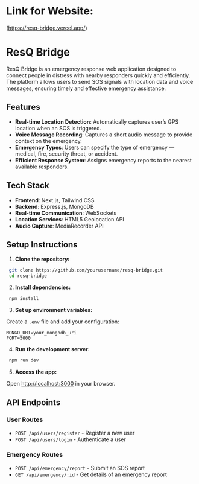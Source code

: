# Link for Website: 
(https://resq-bridge.vercel.app/)

# ResQ Bridge

ResQ Bridge is an emergency response web application designed to connect people in distress with nearby responders quickly and efficiently. The platform allows users to send SOS signals with location data and voice messages, ensuring timely and effective emergency assistance.

## Features

- **Real-time Location Detection**: Automatically captures user’s GPS location when an SOS is triggered.
- **Voice Message Recording**: Captures a short audio message to provide context on the emergency.
- **Emergency Types**: Users can specify the type of emergency — medical, fire, security threat, or accident.
- **Efficient Response System**: Assigns emergency reports to the nearest available responders.

## Tech Stack

- **Frontend**: Next.js, Tailwind CSS
- **Backend**: Express.js, MongoDB
- **Real-time Communication**: WebSockets
- **Location Services**: HTML5 Geolocation API
- **Audio Capture**: MediaRecorder API

## Setup Instructions

1. **Clone the repository:**

```bash
 git clone https://github.com/yourusername/resq-bridge.git
 cd resq-bridge
```

2. **Install dependencies:**

```bash
 npm install
```

3. **Set up environment variables:**

Create a `.env` file and add your configuration:

```env
MONGO_URI=your_mongodb_uri
PORT=5000
```

4. **Run the development server:**

```bash
 npm run dev
```

5. **Access the app:**

Open [http://localhost:3000](http://localhost:3000) in your browser.

## API Endpoints

### User Routes
- `POST /api/users/register` - Register a new user
- `POST /api/users/login` - Authenticate a user

### Emergency Routes
- `POST /api/emergency/report` - Submit an SOS report
- `GET /api/emergency/:id` - Get details of an emergency report



